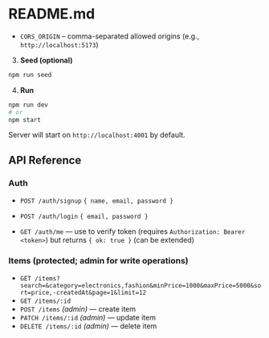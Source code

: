 # README.md

- `CORS_ORIGIN` – comma-separated allowed origins (e.g., `http://localhost:5173`)

3. **Seed (optional)**

```bash
npm run seed
```

4. **Run**

```bash
npm run dev
# or
npm start
```

Server will start on `http://localhost:4001` by default.

## API Reference

### Auth

- `POST /auth/signup` `{ name, email, password }`
- `POST /auth/login` `{ email, password }`

- `GET /auth/me` — use to verify token (requires `Authorization: Bearer <token>`) but returns `{ ok: true }` (can be extended)

### Items (protected; admin for write operations)

- `GET /items?search=&category=electronics,fashion&minPrice=1000&maxPrice=5000&sort=price,-createdAt&page=1&limit=12`
- `GET /items/:id`
- `POST /items` _(admin)_ — create item
- `PATCH /items/:id` _(admin)_ — update item
- `DELETE /items/:id` _(admin)_ — delete item
